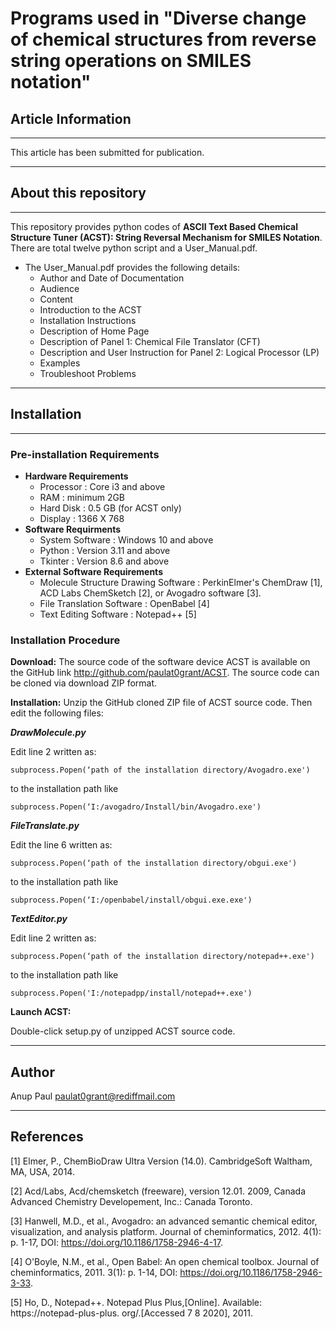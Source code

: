 # Programs used in "Diverse change of chemical structures from reverse string operations on SMILES notation"

## Article Information
***
This article has been submitted for publication.
***
## About this repository
***
This repository provides python codes of **ASCII Text Based Chemical Structure Tuner (ACST): String Reversal Mechanism for SMILES Notation**. There are total twelve python script and a User_Manual.pdf.

* The User_Manual.pdf provides the following details:
    * Author and Date of Documentation
    * Audience
    * Content
    * Introduction to the ACST
    * Installation Instructions
    * Description of Home Page
    * Description of Panel 1: Chemical File Translator (CFT)
    * Description and User Instruction for Panel 2: Logical Processor (LP)
    * Examples
    * Troubleshoot Problems
***
## Installation
***
### Pre-installation Requirements
* **Hardware Requirements**
    * Processor : Core i3 and above
    * RAM : minimum 2GB
    * Hard Disk : 0.5 GB (for ACST only)
    * Display : 1366 X 768
* **Software Requirments**
    * System Software : Windows 10 and above
    * Python : Version 3.11 and above
    * Tkinter : Version 8.6 and above
* **External Software Requirements**
    * Molecule Structure Drawing Software : PerkinElmer's ChemDraw [1], ACD Labs ChemSketch [2], or Avogadro software [3].
    * File Translation Software : OpenBabel [4]
    * Text Editing Software : Notepad++ [5]

### Installation Procedure
**Download:**
The source code of the software device ACST is available on the GitHub link http://github.com/paulat0grant/ACST. The source code can be cloned via download ZIP format. 

**Installation:**
Unzip the GitHub cloned ZIP file of ACST source code. Then edit the following files:

**_DrawMolecule.py_**

Edit line 2 written as:
```
subprocess.Popen(‘path of the installation directory/Avogadro.exe')
```
to the installation path like
```
subprocess.Popen(‘I:/avogadro/Install/bin/Avogadro.exe')
```

**_FileTranslate.py_**

Edit the line 6 written as:
```
subprocess.Popen(‘path of the installation directory/obgui.exe')
```
to the installation path like
```
subprocess.Popen(‘I:/openbabel/install/obgui.exe.exe')
```

**_TextEditor.py_**

Edit line 2 written as:
```
subprocess.Popen(‘path of the installation directory/notepad++.exe')
```
to the installation path like
```
subprocess.Popen('I:/notepadpp/install/notepad++.exe')
```

**Launch ACST:**

Double-click setup.py of unzipped ACST source code. 
***
## Author
Anup Paul
paulat0grant@rediffmail.com
***
## References
[1] Elmer, P., ChemBioDraw Ultra Version (14.0). CambridgeSoft Waltham, MA, USA, 2014.

[2] Acd/Labs, Acd/chemsketch (freeware), version 12.01. 2009, Canada Advanced Chemistry Developement, Inc.: Canada Toronto.­

[3] Hanwell, M.D., et al., Avogadro: an advanced semantic chemical editor, visualization, and analysis platform. Journal of cheminformatics, 2012. 4(1): p. 1-17, DOI: https://doi.org/10.1186/1758-2946-4-17.

[4] O'Boyle, N.M., et al., Open Babel: An open chemical toolbox. Journal of cheminformatics, 2011. 3(1): p. 1-14, DOI: https://doi.org/10.1186/1758-2946-3-33.

[5] Ho, D., Notepad++. Notepad Plus Plus,[Online]. Available: https://notepad-plus-plus. org/.[Accessed 7 8 2020], 2011.
